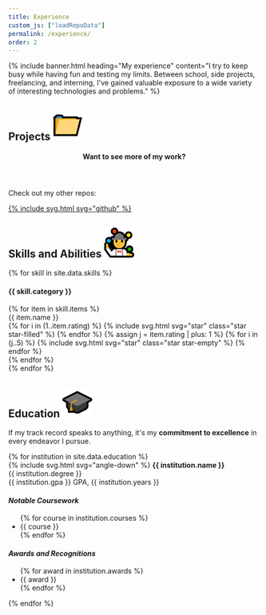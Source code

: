 ```yaml
---
title: Experience
custom_js: ["loadRepoData"]
permalink: /experience/
order: 2
---
```


{% include banner.html heading="My experience" content="I try to keep busy while having fun and testing my limits. Between school, side projects, freelancing, and interning, I've gained valuable exposure to a wide variety of interesting technologies and problems." %}

<article id="projects" class="container">
    <h2 class="heading">
        <span>Projects</span>
        <img src="/assets/img/folder.png" alt="📁">
    </h2>
    <div id="card-grid">
        <!-- Projects get populated here dynamically (see index.js) -->
        <div id="project-placeholder" class="project">
            <header>
                <h4>Want to see more of my work?</h4>
            </header>
            <div>
                <p>Check out my other repos:</p>
                <a href="https://github.com/AleksandrHovhannisyan?tab=repositories" target="_blank">{% include svg.html svg="github" %}</a>
            </div>
        </div>
    </div>
</article>

<article id="skills" class="container">
    <h2 class="heading">
        <span>Skills and Abilities</span>
        <img src="/assets/img/juggler.png" alt="🤹">
    </h2>
    <div id="skill-grid">
        {% for skill in site.data.skills %}
        <div class="skill-category">
            <h4>{{ skill.category }}</h4>
            {% for item in skill.items %}
            <div class="skill-item">
                <span class="skill-name">{{ item.name }}</span>
                <div class="skill-rating">
                    {% for i in (1..item.rating) %}
                    {% include svg.html svg="star" class="star star-filled" %}
                    {% endfor %}
                    {% assign j = item.rating | plus: 1 %}
                    {% for i in (j..5) %}
                    {% include svg.html svg="star" class="star star-empty" %}
                    {% endfor %}
                </div>
            </div>
            {% endfor %}
        </div>
        {% endfor %}
    </div>
</article>

<article id="education" class="container">
    <h2 class="heading">
        <span>Education</span>
        <img src="/assets/img/graduation-cap.png" alt="🎓">
    </h2>
    <p>
        If my track record speaks to anything, it's my <strong>commitment to excellence</strong>
        in every endeavor I pursue.
    </p>
    {% for institution in site.data.education %}
    <div class="institution collapsible">
        <div class="collapsible-header">
            {% include svg.html svg="angle-down" %}
            <span>
                <strong>{{ institution.name }}<br></strong>
                {{ institution.degree }}<br>
                {{ institution.gpa }} GPA, {{ institution.years }}
            </span>
        </div>
        <div class="collapsible-content">
            <div class="courses">
                <h4><em>Notable Coursework</em></h4>
                <ul>
                    {% for course in institution.courses %}
                    <li>{{ course }}</li>
                    {% endfor %}
                </ul>
            </div>
            <div class="awards">
                <h4><em>Awards and Recognitions</em></h4>
                <ul>
                    {% for award in institution.awards %}
                    <li>{{ award }}</li>
                    {% endfor %}
                </ul>
            </div>
        </div>
    </div>
    {% endfor %}
</article>